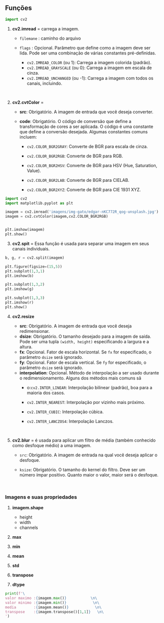 ## Funções

```python
import cv2
```

1. **cv2.imread** = carrega a imagem.
   
   * `filemane` : caminho do arquivo
   
   * `flags` : Opcional. Parâmetro que define como a imagem deve ser lida. Pode ser uma combinação de várias constantes pré-definidas.
     
     - `cv2.IMREAD_COLOR` (ou 1): Carrega a imagem colorida (padrão).
     - `cv2.IMREAD_GRAYSCALE` (ou 0): Carrega a imagem em escala de cinza.
     - `cv2.IMREAD_UNCHANGED` (ou -1): Carrega a imagem com todos os canais, incluindo.
   
   &nbsp;

2. **cv2.cvtColor** = 
   
   * **src**: Obrigatório. A imagem de entrada que você deseja converter.
   
   * **code**: Obrigatório. O código de conversão que define a transformação de cores a ser aplicada. O código é uma constante que define a conversão desejada. Algumas constantes comuns incluem:
     
     - `cv2.COLOR_BGR2GRAY`: Converte de BGR para escala de cinza.
     
     - `cv2.COLOR_BGR2RGB`: Converte de BGR para RGB.
     
     - `cv2.COLOR_BGR2HSV`: Converte de BGR para HSV (Hue, Saturation, Value).
     
     - `cv2.COLOR_BGR2LAB`: Converte de BGR para CIELAB.
     
     - `cv2.COLOR_BGR2XYZ`: Converte de BGR para CIE 1931 XYZ.

```python
import cv2
import matplotlib.pyplot as plt

imagem = cv2.imread('imagens/img-gato/edgar-nKC772R_qog-unsplash.jpg')
imagem = cv2.cvtColor(imagem,cv2.COLOR_BGR2RGB)


plt.imshow(imagem)
plt.show()
```

3. **cv2.spit** = Essa função é usada para separar uma imagem em seus canais individuais.

```python
b, g, r = cv2.split(imagem)

plt.figure(figsize=(15,5))
plt.subplot(1,3,1)
plt.imshow(b)

plt.subplot(1,3,2)
plt.imshow(g)

plt.subplot(1,3,3)
plt.imshow(r)
plt.show()
```

4. **cv2.resize**
   
   * **src**: Obrigatório. A imagem de entrada que você deseja redimensionar.
   *  **dsize**: Obrigatório. O tamanho desejado para a imagem de saída. Pode ser uma tupla `(width, height)` especificando a largura e a altura.
   * **fx**: Opcional. Fator de escala horizontal. Se `fx` for especificado, o parâmetro `dsize` será ignorado.
   * **fy**: Opcional. Fator de escala vertical. Se `fy` for especificado, o parâmetro `dsize` será ignorado.
   * **interpolation**: Opcional. Método de interpolação a ser usado durante o redimensionamento. Alguns dos métodos mais comuns sã
     - o:`cv2.INTER_LINEAR`: Interpolação bilinear (padrão), boa para a maioria dos casos.
     
     - `cv2.INTER_NEAREST`: Interpolação por vizinho mais próximo.
     
     - `cv2.INTER_CUBIC`: Interpolação cúbica.
     
     - `cv2.INTER_LANCZOS4`: Interpolação Lanczos.

&nbsp;

5. **cv2.blur** = é usada para aplicar um filtro de média (também conhecido como desfoque médio) a uma imagem.
   
   * `src`: Obrigatório. A imagem de entrada na qual você deseja aplicar o desfoque.
   
   * `ksize`: Obrigatório. O tamanho do kernel do filtro. Deve ser um número ímpar positivo. Quanto maior o valor, maior será o desfoque.

&nbsp;

### Imagens e suas propriedades

1. **imagem.shape** 
   
   * height
   * width
   * channels

2. **max**

3. **min**

4. **mean**

5. **std**

6. **transpose**

7. **dtype**

```python
print(f'\
valor maximo :{imagem.max()}           \n\
valor minimo :{imagem.min()}            \n\
media        :{imagem.mean()}            \n\
transpose    :{imagem.transpose()[1,1]}   \n\
')
```
